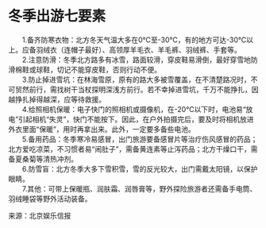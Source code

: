 # 冬季出游七要素  

&emsp;&emsp;1.备齐防寒衣物：北方冬天气温大多在0℃至-30℃，有的地方可达-30℃以上。应备羽绒衣（连帽子最好）、高领厚羊毛衣、羊毛裤、羽绒裤、手套等。  
&emsp;&emsp;2.注意防滑：冬季北方路多有冰雪，路面较滑，穿皮鞋易滑倒，最好穿雪地防滑棉鞋或球鞋，切记不能穿皮鞋，否则行动不便。  
&emsp;&emsp;3.防止掉进雪坑：在林海雪原，原有的路大多被雪覆盖，在不清楚路况时，不可贸然前行，需找树干当杖探明深浅方前行。若不幸掉进雪坑，千万不能挣扎，因越挣扎掉得越深，应等待救援。  
&emsp;&emsp;4.给照相机保暖：电子快门的照相机或摄像机，在-20℃以下时，电池易“放电”引起相机“失灵”，快门不能按下。因此，在户外拍摄完后，要及时将相机放进外衣里面“保暖”，用时再拿出来。此外，一定要多备些电池。  
&emsp;&emsp;5.备用药品：冬季寒冷易感冒，出门旅游要备感冒片等治疗伤风感冒的药品；北方爱吃凉菜，不习惯者易“闹肚子”，需备黄连素等止泻药品；北方干燥口干，需备夏桑菊等清热冲剂。  
&emsp;&emsp;6.防雪盲：北方冬季大多下雪积雪，雪的反光较大，出门需戴太阳镜，以保护眼睛。  
&emsp;&emsp;7.其他：可带上保暖瓶、润肤霜、润唇膏等，野外探险旅游者还需备手电筒、羽绒睡袋等野外活动装备。  

来源：北京娱乐信报  
